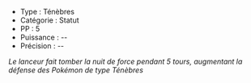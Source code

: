 
- Type : Ténèbres
- Catégorie : Statut
- PP : 5
- Puissance : --
- Précision : --

*Le lanceur fait tomber la nuit de force pendant 5 tours, augmentant la défense des Pokémon de type Ténèbres*